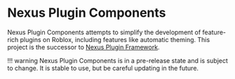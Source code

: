 # Nexus Plugin Components
Nexus Plugin Components attempts to simplify the development of feature-rich
plugins on Roblox, including features like automatic theming. This project is 
the successor to [Nexus Plugin Framework](https://github.com/TheNexusAvenger/Nexus-Plugin-Framework).

!!! warning
    Nexus Plugin Components is in a pre-release state and is subject to change.
    It is stable to use, but be careful updating in the future.